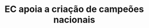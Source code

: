 ---
title: "EC apoia a criação de campeões nacionais"
infoslide: "Campeões nacionais são grandes corporações privadas que, acreditando que poderão vir a ser multinacionais com muita relevância na economia, os Estados através da sua política governamental beneficiam, tendo estas privilégios que lhes dão vantagem no mercado (por ex. acesso privilegiado a credito por via do estado se oferecer como fiador, benefícios fiscais etc..)."
round: "Round 4"
weight: 4
videos: []
tags: ['Development', 'Business', 'Economics']
layout: "motion"
categories: ["motions"]
---